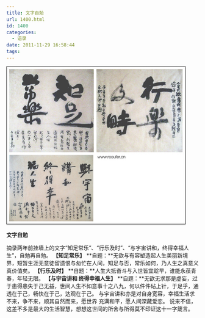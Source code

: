```yaml
---
title: 文字自勉
url: 1400.html
id: 1400
categories:
  - 语录
date: 2011-11-29 16:58:44
tags:
---
```


[![](/images/uploads/2012/02/201222117754.jpg "201222117754")](/images/uploads/2012/02/201222117754.jpg)

**文字自勉**

摘录两年前挂墙上的文字“知足常乐”、“行乐及时”、“与宇宙讲和，终得幸福人生”，自勉再自勉。 **【知足常乐】** **自题：**无欲与有容塑造起人生美丽新境界，短暂生涯无意徒留遗恨与匆忙在人间，知足与否，常乐如何，乃人生之真意义真价值矣。 **【行乐及时】** **自题：**人生大抵奋斗与入世皆宜趁早，谁能永葆青春，年轻无限。 **【与宇宙讲和 终得幸福人生】** **自题：**无欲无求那是虚妄，过于患得患失于己无益，世间人生不如意事十之八九，何以件件砧上针，于足乎，通透在于己，畅快在于己，达观在于己。 与宇宙讲和亦是对自身宽容，幸福生活求不来，争不来，顺其自然而来，愿世界 充满和平，愿人间深藏爱恋。 说来不信，这差不多是最大的生活智慧，想想这世间的所舍与所得莫不印证这十一字箴言。
